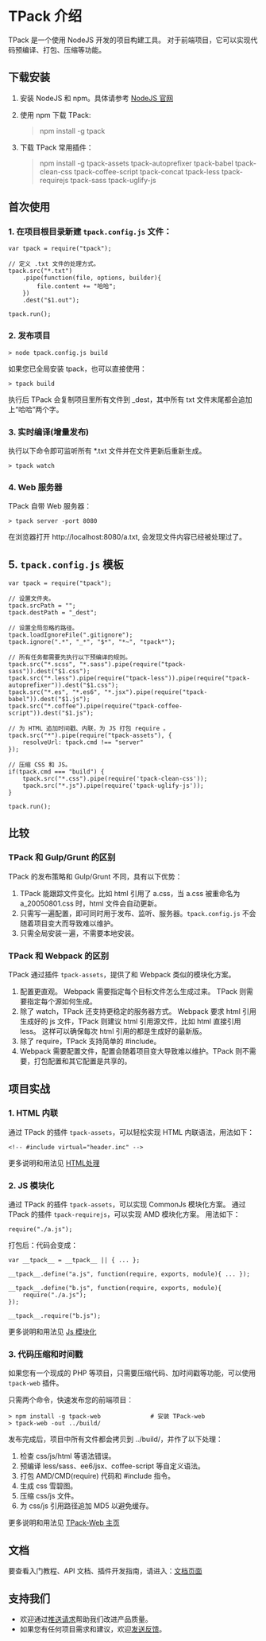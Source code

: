 # TPack 介绍
TPack 是一个使用 NodeJS 开发的项目构建工具。
对于前端项目，它可以实现代码预编译、打包、压缩等功能。

## 下载安装

1. 安装 NodeJS 和 npm。具体请参考 [NodeJS 官网](https://nodejs.org)
2. 使用 npm 下载 TPack:

    > npm install -g tpack

3. 下载 TPack 常用插件：       
     
    > npm install -g tpack-assets tpack-autoprefixer tpack-babel tpack-clean-css tpack-coffee-script tpack-concat tpack-less tpack-requirejs tpack-sass tpack-uglify-js
 
## 首次使用

### 1. 在项目根目录新建 `tpack.config.js` 文件：

    var tpack = require("tpack");
    
    // 定义 .txt 文件的处理方式。
    tpack.src("*.txt")
        .pipe(function(file, options, builder){  
            file.content += "哈哈";
        })
        .dest("$1.out");
		
	tpack.run();
    
### 2. 发布项目

	> node tpack.config.js build
	
如果您已全局安装 tpack，也可以直接使用：

    > tpack build

执行后 TPack 会复制项目里所有文件到 _dest，其中所有 txt 文件末尾都会追加上“哈哈”两个字。

### 3. 实时编译(增量发布)

执行以下命令即可监听所有 *.txt 文件并在文件更新后重新生成。

    > tpack watch

### 4. Web 服务器

TPack 自带 Web 服务器：

    > tpack server -port 8080

在浏览器打开 http://localhost:8080/a.txt, 会发现文件内容已经被处理过了。

## 5. `tpack.config.js` 模板

    var tpack = require("tpack");

    // 设置文件夹。
    tpack.srcPath = "";
    tpack.destPath = "_dest";

    // 设置全局忽略的路径。
    tpack.loadIgnoreFile(".gitignore");
    tpack.ignore(".*", "_*", "$*", "*~", "tpack*");

    // 所有任务都需要先执行以下预编译的规则。
    tpack.src("*.scss", "*.sass").pipe(require("tpack-sass")).dest("$1.css");
    tpack.src("*.less").pipe(require("tpack-less")).pipe(require("tpack-autoprefixer")).dest("$1.css");
    tpack.src("*.es", "*.es6", "*.jsx").pipe(require("tpack-babel")).dest("$1.js");
    tpack.src("*.coffee").pipe(require("tpack-coffee-script")).dest("$1.js");
    
    // 为 HTML 追加时间戳、内联，为 JS 打包 require 。
    tpack.src("*").pipe(require("tpack-assets"), {
        resolveUrl: tpack.cmd !== "server"
    });

    // 压缩 CSS 和 JS。
    if(tpack.cmd === "build") {
        tpack.src("*.css").pipe(require('tpack-clean-css'));
        tpack.src("*.js").pipe(require('tpack-uglify-js'));
    }

	tpack.run();
    
## 比较

### TPack 和 Gulp/Grunt 的区别

TPack 的发布策略和 Gulp/Grunt 不同，具有以下优势：

1. TPack 能跟踪文件变化。比如 html 引用了 a.css，当 a.css 被重命名为 a_20050801.css 时，html 文件会自动更新。
2. 只需写一遍配置，即可同时用于发布、监听、服务器。`tpack.config.js` 不会随着项目变大而导致难以维护。
3. 只需全局安装一遍，不需要本地安装。

### TPack 和 Webpack 的区别

TPack 通过插件 `tpack-assets`，提供了和 Webpack 类似的模块化方案。

1. 配置更直观。 Webpack 需要指定每个目标文件怎么生成过来。 TPack 则需要指定每个源如何生成。 
2. 除了 watch，TPack 还支持更稳定的服务器方式。
Webpack 要求 html 引用生成好的 js 文件，TPack 则建议 html 引用源文件，比如 html 直接引用 less。
这样可以确保每次 html 引用的都是生成好的最新版。
3. 除了 require，TPack 支持简单的 #include。
4. Webpack 需要配置文件，配置会随着项目变大导致难以维护。TPack 则不需要，打包配置和其它配置是共享的。

## 项目实战

### 1. HTML 内联

通过 TPack 的插件 `tpack-assets`，可以轻松实现 HTML 内联语法，用法如下：

    <!-- #include virtual="header.inc" -->

更多说明和用法见 [HTML处理](https://github.com/tpack/tpack-assets/wiki/html)

### 2. JS 模块化

通过 TPack 的插件 `tpack-assets`，可以实现 CommonJs 模块化方案。
通过 TPack 的插件 `tpack-requirejs`，可以实现 AMD 模块化方案。
用法如下：

    require("./a.js");

打包后：代码会变成：

    var __tpack__ = __tpack__ || { ... };

    __tpack__.define("a.js", function(require, exports, module){ ... });

    __tpack__.define("b.js", function(require, exports, module){ 
        require("./a.js");
    });

    __tpack__.require("b.js");

更多说明和用法见 [Js 模块化](https://github.com/tpack/tpack-assets/wiki/js)

### 3. 代码压缩和时间戳

如果您有一个现成的 PHP 等项目，只需要压缩代码、加时间戳等功能，可以使用 `tpack-web` 插件。

只需两个命令，快速发布您的前端项目：

    > npm install -g tpack-web              # 安装 TPack-web
    > tpack-web -out ../build/

发布完成后，项目中所有文件都会拷贝到 ../build/，并作了以下处理：

1. 检查 css/js/html 等语法错误。
2. 预编译 less/sass、ee6/jsx、coffee-script 等自定义语法。
3. 打包 AMD/CMD(require) 代码和 #include 指令。
4. 生成 css 雪碧图。
5. 压缩 css/js 文件。
6. 为 css/js 引用路径追加 MD5 以避免缓存。

更多说明和用法见 [TPack-Web 主页](https://github.com/tpack/tpack-web)

## 文档

要查看入门教程、API 文档、插件开发指南，请进入：[文档页面](文档)

## 支持我们

- 欢迎通过[推送请求](https://help.github.com/articles/using-pull-requests)帮助我们改进产品质量。
- 如果您有任何项目需求和建议，欢迎[发送反馈](https://github.com/tpack/tpack/issues/new)。
